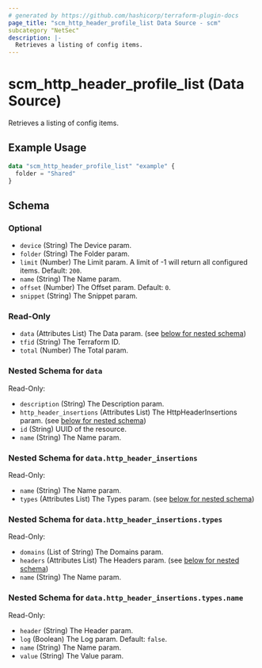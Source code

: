 ```yaml
---
# generated by https://github.com/hashicorp/terraform-plugin-docs
page_title: "scm_http_header_profile_list Data Source - scm"
subcategory "NetSec"
description: |-
  Retrieves a listing of config items.
---
```


# scm_http_header_profile_list (Data Source)

Retrieves a listing of config items.

## Example Usage

```terraform
data "scm_http_header_profile_list" "example" {
  folder = "Shared"
}
```

<!-- schema generated by tfplugindocs -->
## Schema

### Optional

- `device` (String) The Device param.
- `folder` (String) The Folder param.
- `limit` (Number) The Limit param. A limit of -1 will return all configured items. Default: `200`.
- `name` (String) The Name param.
- `offset` (Number) The Offset param. Default: `0`.
- `snippet` (String) The Snippet param.

### Read-Only

- `data` (Attributes List) The Data param. (see [below for nested schema](#nestedatt--data))
- `tfid` (String) The Terraform ID.
- `total` (Number) The Total param.

<a id="nestedatt--data"></a>
### Nested Schema for `data`

Read-Only:

- `description` (String) The Description param.
- `http_header_insertions` (Attributes List) The HttpHeaderInsertions param. (see [below for nested schema](#nestedatt--data--http_header_insertions))
- `id` (String) UUID of the resource.
- `name` (String) The Name param.

<a id="nestedatt--data--http_header_insertions"></a>
### Nested Schema for `data.http_header_insertions`

Read-Only:

- `name` (String) The Name param.
- `types` (Attributes List) The Types param. (see [below for nested schema](#nestedatt--data--http_header_insertions--types))

<a id="nestedatt--data--http_header_insertions--types"></a>
### Nested Schema for `data.http_header_insertions.types`

Read-Only:

- `domains` (List of String) The Domains param.
- `headers` (Attributes List) The Headers param. (see [below for nested schema](#nestedatt--data--http_header_insertions--types--headers))
- `name` (String) The Name param.

<a id="nestedatt--data--http_header_insertions--types--headers"></a>
### Nested Schema for `data.http_header_insertions.types.name`

Read-Only:

- `header` (String) The Header param.
- `log` (Boolean) The Log param. Default: `false`.
- `name` (String) The Name param.
- `value` (String) The Value param.
